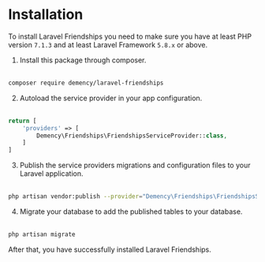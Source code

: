 # Installation

To install Laravel Friendships you need to make sure you have at least PHP version `7.1.3` and at least Laravel Framework `5.8.x` or above.

1. Install this package through composer. <br /><br />
```sh
composer require demency/laravel-friendships
```

2. Autoload the service provider in your app configuration. <br /><br />
```php
return [
    'providers' => [
        Demency\Friendships\FriendshipsServiceProvider::class,
    ]
]
```
3. Publish the service providers migrations and configuration files to your Laravel application. <br /><br />
```sh
php artisan vendor:publish --provider="Demency\Friendships\FriendshipsServiceProvider"
```

4. Migrate your database to add the published tables to your database. <br /><br />
```sh
php artisan migrate
```

After that, you have successfully installed Laravel Friendships.
